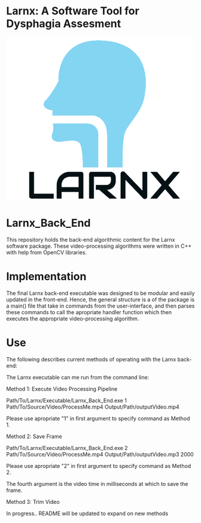# Larnx: A Software Tool for Dysphagia Assesment 
![alt text](https://github.com/Larnx/Larnx_Back_End/blob/master/logoTC.png)

# Larnx_Back_End
This repository holds the back-end algorithmic content for the Larnx software package. 
These video-processing algorithms were written in C++ with help from OpenCV libraries. 

# Implementation
The final Larnx back-end executable was designed to be modular and easily updated in the front-end. 
Hence, the general structure is a of the package is a main() file that take in commands from the user-interface, and then 
parses these commands to call the apropriate handler function which then executes the appropriate video-processing algorithm. 

# Use 
The following describes current methods of operating with the Larnx back-end: 

The Larnx executable can me run from the command line: 

Method 1: Execute Video Processing Pipeline

Path/To/Larnx/Executable/Larnx_Back_End.exe 1 Path/To/Source/Video/ProcessMe.mp4 Output/Path/outputVideo.mp4

Please use apropriate "1" in first argument to specify command as Method 1.

Method 2: Save Frame 

Path/To/Larnx/Executable/Larnx_Back_End.exe 2 Path/To/Source/Video/ProcessMe.mp4 Output/Path/outputVideo.mp3 2000

Please use apropriate "2" in first argument to specify command as Method 2.

The fourth argument is the video time in milliseconds at which to save the frame.

Method 3: Trim Video

In progress.. README will be updated to expand on new methods 
